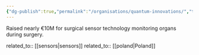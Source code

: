 ```yaml
---
{"dg-publish":true,"permalink":"/organisations/quantum-innovations/","title":"Quantum Innovations"}
---
```



Raised nearly €10M for surgical sensor technology monitoring organs during surgery.

related_to:: [[sensors\|sensors]]
related_to:: [[poland\|Poland]]
